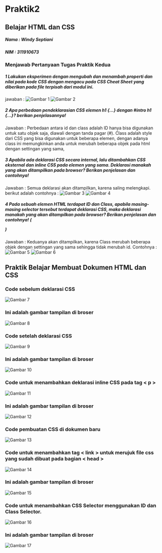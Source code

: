 # Praktik2
## Belajar HTML dan CSS


##### Nama : Windy Septiani
##### NIM  : 311910673

### Menjawab Pertanyaan Tugas Praktik Kedua
##### 1 Lakukan eksperimen dengan mengubah dan menambah properti dan nilai pada kode CSS dengan mengacu pada CSS Cheat Sheet yang diberikan pada file terpisah dari modul ini.
jawaban :
![Gambar 1](Screenshot/ss12.jpg)
![Gambar 2](Screenshot/ss13.jpg)

##### 2 Apa perbedaan pendeklarasian CSS elemen h1 {...} dengan #intro h1 {...}? berikan penjelasannya!
Jawaban : Perbedaan antara id dan class adalah ID hanya bisa digunakan untuk satu objek saja, diawali dengan tanda pagar (#). Class adalah style dari CSS yang bisa digunakan untuk beberapa elemen, dengan adanya class ini memungkinkan anda untuk merubah beberapa objek pada html dengan settingan yang sama,

##### 3 Apabila ada deklarasi CSS secara internal, lalu ditambahkan CSS eksternal dan inline CSS pada elemen yang sama. Deklarasi manakah yang akan ditampilkan pada browser? Berikan penjelasan dan contohnya!
Jawaban : Semua deklarasi akan ditampilkan, karena saling melengkapi. berikut adalah contohnya :
![Gambar 3](Screenshot/ss14.jpg)
![Gambar 4](Screenshot/ss15.jpg)

##### 4 Pada sebuah elemen HTML terdapat ID dan Class, apabila masing-masing selector tersebut terdapat deklarasi CSS, maka deklarasi manakah yang akan ditampilkan pada browser? Berikan penjelasan dan contohnya! ( <p id="paragraf-1" class="text-paragraf"> )
Jawaban : Keduanya akan ditampilkan, karena Class merubah beberapa objek dengan settingan yang sama sehingga tidak merubah id. Contohnya :
![Gambar 5](Screenshot/ss16.jpg)
![Gambar 6](Screenshot/ss17.jpg)

## Praktik Belajar Membuat Dokumen HTML dan CSS
### Code sebelum deklarasi CSS
![Gambar 7](Screenshot/ss1.jpg)

### Ini adalah gambar tampilan di broser
![Gambar 8](Screenshot/ss2.jpg)

### Code setelah deklarasi CSS
![Gambar 9](Screenshot/ss3.jpg)

### Ini adalah gambar tampilan di broser
![Gambar 10](Screenshot/ss4.jpg)

### Code untuk menambahkan deklarasi inline CSS pada tag < p > 
![Gambar 11](Screenshot/ss5.jpg)

### Ini adalah gambar tampilan di broser
![Gambar 12](Screenshot/ss6.jpg)

### Code pembuatan CSS di dokumen baru
![Gambar 13](Screenshot/ss7.jpg)

### Code untuk menambahkan tag < link > untuk merujuk file css yang sudah dibuat pada bagian < head >
![Gambar 14](Screenshot/ss8.jpg)

### Ini adalah gambar tampilan di broser
![Gambar 15](Screenshot/ss9.jpg)

### Code untuk menambahkan CSS Selector menggunakan ID dan Class Selector.
![Gambar 16](Screenshot/ss10.jpg)

### Ini adalah gambar tampilan di broser
![Gambar 17](Screenshot/ss11.jpg)